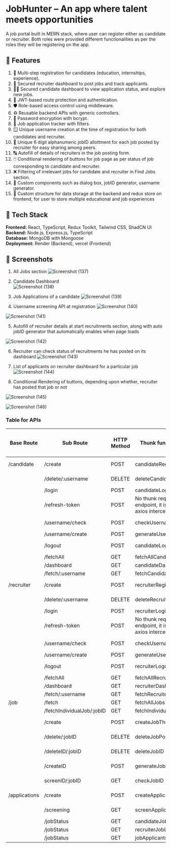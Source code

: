# JobHunter – An app where talent meets opportunities

A job portal built in MERN stack, where user can register either as candidate or recruiter. Both roles were provided different functionalities as per the roles they will be registering on the app.  

## 🚀 Features  

1. 🧾 Multi-step registration for candidates (education, internships, experience).
2. 👤 Secured recruiter dashboard to post jobs and track applicants.
3. 🧑‍🎓 Secured candidate dashboard to view application status, and explore new jobs.
4. 🔐 JWT-based route protection and authentication.
5. 🛡️ Role-based access control using middleware.
6. ♻️ Reusable backend APIs with generic controllers.
7. 💾 Password encryption with bcrypt.
8. 🧠 Job application tracker with filters.
9. 🪟 Unique username creation at the time of registration for both candidates and recruiter.
10. 🪪 Unique 6 digit alphanumeric jobID allottment for each job posted by recruiter for easy sharing among peers.
11. 🔠 Autofill of details of recruiters in the job posting form.
12. 🖱️ Conditional rendering of buttons for job page as per status of job corresponding to candidate and recruiter.
13. ❌ Filtering of irrelevant jobs for candidate and recruiter in Find Jobs section.
14. 🌻 Custom components such as dialog box, jobID generator, username generator.
15. 🎨 Custom structure for data storage at the backend and redux store on frontend, for user to store multiple educational and job experiences

## 🧱 Tech Stack

**Frontend:** React, TypeScript, Redux Toolkit, Tailwind CSS, ShadCN UI  
**Backend:** Node.js, Express.js, TypeScript  
**Database:** MongoDB with Mongoose  
**Deployment:** Render (Backend), vercel (Frontend)

## 📸 Screenshots
1. All Jobs section
![Screenshot (137)](https://github.com/user-attachments/assets/fe26a48e-844a-4b66-804c-16d5f5c9ac9e)


2. Candidate Dashboard  
![Screenshot (138)](https://github.com/user-attachments/assets/57ecb7b8-c0ff-4759-b3d0-4aca660ba71d)


3. Job Applications of a candidate
![Screenshot (139)](https://github.com/user-attachments/assets/27574550-8f74-4f4f-82c1-3a902cbe15bf)


4. Username screening API at registration
![Screenshot (140)](https://github.com/user-attachments/assets/91821de2-48c8-42f8-97a3-32c07bc6109a)

![Screenshot (141)](https://github.com/user-attachments/assets/e3670576-8bd4-4c59-8082-dacf53531b0e)



5. Autofill of recruiter details at start recruitments section, along with auto jobID generator that automatically enables when page loads
   
![Screenshot (142)](https://github.com/user-attachments/assets/bb354504-4b25-405d-b92e-60d2092f6413)


6. Recruiter can check status of recruitments he has posted on its dashboard
![Screenshot (143)](https://github.com/user-attachments/assets/54347c66-fd9c-411a-9568-906f497d5645)


7. List of applicants on recruiter dashboard for a particular job
![Screenshot (144)](https://github.com/user-attachments/assets/4aa9bc78-44ec-4a1b-9193-278a82e79c96)


8. Conditional Rendering of buttons, depending upon whether, recruiter has posted that job or not

![Screenshot (145)](https://github.com/user-attachments/assets/65fb5bee-579d-4255-a24f-058e591089e4)

![Screenshot (146)](https://github.com/user-attachments/assets/81a24ab9-e221-41c1-9361-b14f073e5b5f)

### Table for APIs

| Base Route | Sub Route | HTTP Method |  Thunk function to call API  |  Slice name that is subscribed to the store   | Reducer in store to provide access to useSelector hook of the state all across project  |
|------------|-----------|-------------|------------------------------|-----------------------------------------------|------------------------------------------------------------------|
|/candidate  |/create    |    POST    |  candidateRegistration  |  No slice required, it provides only HTTP code for success or failure    |    N/A    |
|            |/delete/:username    |   DELETE   |  deleteCandidate  |  No slice required, it provides only HTTP code for success or failure    |    N/A    |
|            |/login     |    POST    |  candidateLogin  |  candidateLoginSlice  |  candidateLoginthunk  |
|            |/refresh-token  |  POST  |  No thunk required to hit this endpoint, it is handles by the axios interceptor  |  N/A  |  N/A  
|            |/username/check  |  POST  |  checkUsernameAvailability  |  No slice required, it provides only HTTP code for success or failure    |    N/A    |
|            |/username/create  |  POST  |  generateUsername  |  candidateUsernameGeneratorSlice  |  candidateUsernameGenerator  |
|            |/logout  |  POST  |  candidateLogout  |  No slice required, it provides only HTTP code for success or failure    |    N/A    |
|            |/fetchAll  |  GET  |  fetchAllCandidates  |  allCandidateSlice  |  fetch_all_candidates  |
|            |/dashboard  |  GET  |  candidateDashboard  |  candidateDashboardSlice  |  candidateDashboard  |
|            |/fetch/:username  |  GET  |  fetchCandidateDetails  |  candidateProfileSlice  |  candidate_profile  |
|/recruiter  |/create    |  POST  |  recruiterRegistration  |   No slice required, it provides only HTTP code for success or failure    |    N/A    |
|            |/delete/:username  |  DELETE  |  deleteRecruiter  |  No slice required, it provides only HTTP code for success or failure    |    N/A    |
|            |/login  |  POST    |  recruiterLogin  |  recruiterLoginSlice  |  recruiterLoginThunk  |
|            |/refresh-token  |  POST  |  No thunk required to hit this endpoint, it is handles by the axios interceptor  |  N/A  |  N/A
|            |/username/check  |  POST  |  checkUsernameAvailability  |  No slice required, it provides only HTTP code for success or failure    |    N/A    |
|            |/username/create  | POST  |  generateUsername  |  recruiterUsernameGeneratorSlice  |  recruiterUsernameGenerator  |
|            |/logout  |  POST  |  recruiterLogout  |  No slice required, it provides only HTTP code for success or failure    |    N/A    |
|            |/fetchAll  |  GET  |  fetchAllRecruiters  |  allRecruitersSlice  |  fetch_all_recruiters  |
|            |/dashboard  |  GET  |  recruiterDashboard  |  recruiterDashboardSlice  |  recruiterDashboard
|            |/fetch/:username  |  GET  |  fetchRecruiterDetails  |  recruiterProfileSlice  |  recruiter_profile
|/job        |/fetch    | GET  |  fetchAllJobs  |  allJobsSlice  |  allJobs  |
|            |/fetchIndividualJob/:jobID  |  GET  |  fetchIndividualJob  |  individualJobSlice  |  individual_job  |
|            |/create  |  POST  |  createJobThunk  |  No slice required, it provides only HTTP code for success or failure    |    N/A    |
|            |/delete/:jobID  |  DELETE  |  deleteJobPostingThunk  |  No slice required, it provides only HTTP code for success or failure    |    N/A    |
|            |/deleteID/:jobID  |  DELETE  |  deleteJobID  |  No slice required, it provides only HTTP code for success or failure    |    N/A    |
|            |/createID  |  POST  |  generateJobID  |  No slice required, it provides only HTTP code for success or failure    |    N/A    | 
|            |screenID/:jobID  |  GET  |  checkJobID  |  No slice required, it provides only HTTP code for success or failure    |    N/A    |
|/applications  |  /create  |  POST  |  createApplicationThunk  |  No slice required, it provides only HTTP code for success or failure    |    N/A    |
|               |/screening  |  GET  |  screenApplicationThunk  |  No slice required, it provides only HTTP code for success or failure    |    N/A    |
|               | /jobStatus  |  GET  |  candidateJobApplicationThunk  |  allJobsAppliedSlice  |  jobsAppliedByCandidate  |
|               | /jobStatus  |  GET  |  recruiterJobListingThunk  |  allRecruitmentSlice  |  allRecruitmentsBySlice  |
|               | /jobStatus  |  GET  |  jobApplicantsThunk  |  jobApplicantsSlice  |  allApplicantsForJob  |





